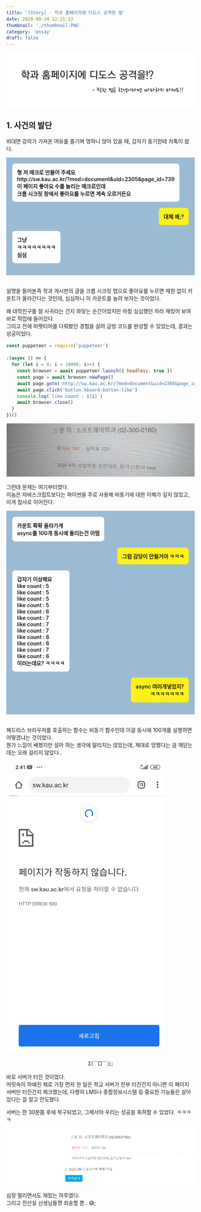 ```yaml
---
title: '[Story] - 학과 홈페이지에 디도스 공격한 썰'
date: 2020-09-24 12:21:13
thumbnail: './thumbnail.PNG'
category: 'essay'
draft: false
---
```


<style>
.kakaotalk__background {
    background-color: #9bbbd4;
    padding: 1rem;
}
.kakaotalk__yourTalk {
    font-weight: 600;
    display: inline-block;
    box-sizing: border-box;
    margin-bottom: 1rem;
    background-color: white;
    padding: 0.8rem;
    border-radius: 8px;
}
.kakaotalk__myTalk {
    font-weight: 600;
    display: inline-block;
    background-color: #fef01b;
    margin-bottom: 1rem;
    padding: 0.8rem;
    text-align:right;
    border-radius: 8px;
}
</style>

![thumbnail](./thumbnail.PNG)

## 1. 사건의 발단

비대면 강의가 가져온 여유를 즐기며 멍하니 앉아 있을 때, 갑자기 동기한테 카톡이 왔다.

<div class = "kakaotalk__background">
<div class = "kakaotalk__yourTalk">형 저 매크로 만들어 주세요<br>
<a>http://sw.kau.ac.kr/?mod=document&uid=2305&page_id=739</a><br>이 페이지 좋아요 수를 늘리는 매크로인데<br>크롬 시크릿 창에서 좋아요를 누르면 계속 오르거든요</div>

<div style = "text-align:right;">
<div class = "kakaotalk__myTalk">대체 왜;?</div>
</div>

<div class = "kakaotalk__yourTalk">
그냥<br>
ㅋㅋㅋㅋㅋㅋㅋㅋ<br>
심심<br>
</div>
</div>
<br>

설명을 들어본즉 학과 게시판의 글을 크롬 시크릿 탭으로 좋아요를 누르면 제한 없이 카운트가 올라간다는 것인데, 심심하니 이 카운트를 늘려 보자는 것이었다.

왜 대학친구를 잘 사귀라는 건지 와닿는 순간이었지만 마침 심심했던 차라 재밌어 보여 바로 작업에 들어갔다.  
그리고 전에 퍼펫티어를 다뤄봤던 경험을 살려 금방 코드를 완성할 수 있었는데, 결과는 성공이었다.

```js
const puppeteer = require('puppeteer')

;(async () => {
  for (let i = 0; i < 10000; i++) {
    const browser = await puppeteer.launch({ headless: true })
    const page = await browser.newPage()
    await page.goto('http://sw.kau.ac.kr/?mod=document&uid=2305&page_id=739')
    await page.click('button.kboard-button-like')
    console.log(`like count : ${i}`)
    await browser.close()
  }
})()
```

![success](./success.PNG)

그런데 문제는 여기부터였다.  
이놈은 자바스크립트보다는 파이썬을 주로 사용해 비동기에 대한 이해가 깊지 않았고, 이게 참사로 이어진다.

<div class = "kakaotalk__background">
<div class = "kakaotalk__yourTalk">카운트 확확 올라가게<br>async를 100개 동시에 돌리는건 어떰<br></div>

<div style = "text-align:right;">
<div class = "kakaotalk__myTalk">그럼 감당이 안될거야 ㅋㅋㅋ</div>
</div>

<div class = "kakaotalk__yourTalk">
갑자기 이상해요<br>
like count : 5<br>
like count : 5<br>
like count : 5<br>
like count : 5<br>
like count : 6<br>
like count : 7<br>
like count : 7<br>
like count : 7<br>
like count : 6<br>
like count : 6<br>
like count : 7<br>
like count : 6<br>
이러는데요? ㅋㅋㅋㅋ<br>
</div>
<div style = "text-align:right;">
<div class = "kakaotalk__myTalk">async 여러개넣었지?<br>
ㅋㅋㅋㅋㅋㅋㅋ
</div>
</div>
</div>
<br/>

헤드리스 브라우저를 호출하는 함수는 비동기 함수인데 이걸 동시에 100개를 실행하면 어떻겠냐는 것이었다.  
뭔가 느낌이 쎄했지만 설마 하는 생각에 말리지는 않았는데, 제대로 망했다는 걸 깨닫는 데는 오래 걸리지 않았다..

![dead](./dead.PNG)

<div style = "text-align: center; margin-bottom: 1rem; font-size: 0.8rem">Σ(￣□￣;);;</div>

바로 서버가 터진 것이었다.  
머릿속이 하얘진 채로 가장 먼저 한 일은 학교 서버가 전부 터진건지 아니면 이 페이지 서버만 터진건지 체크했는데, 다행히 LMS나 종합정보시스템 등 중요한 기능들은 살아 있다는 걸 알고 안도했다.

서버는 한 30분쯤 후에 복구되었고, 그제서야 우리는 성공을 축하할 수 있었다. ㅋㅋㅋㅋ

![result](./result.PNG)

심장 떨리면서도 재밌는 하루였다.  
그리고 전산실 선생님들껜 죄송할 뿐.. 😅;
